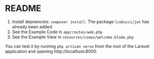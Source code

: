 # README

1. Install depnencies: `composer install`. The package `lcobucci/jwt` has already been added
2. See the Example Code in `app/routes/web.php`
3. See the Example View in `resources/views/welcome.blade.php`

You can test it by running `php artisan serve` from the root of the Laravel application and opening http://localhost:8000.